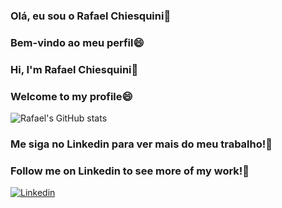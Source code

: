 
### Olá, eu sou o Rafael Chiesquini👋
### Bem-vindo ao meu perfil😄
### Hi, I'm Rafael Chiesquini👋
### Welcome to my profile😄

![Rafael's GitHub stats](https://github-readme-stats.vercel.app/api?username=rasochii&show_icons=true&theme=transparent)

### Me siga no Linkedin para ver mais do meu trabalho!👋
### Follow me on Linkedin to see more of my work!👋

[![Linkedin](https://img.shields.io/badge/LinkedIn-0077B5?style=for-the-badge&logo=linkedin&logoColor=white
)](https://linkedin.com/in/rafael-chiesquini)
